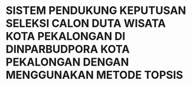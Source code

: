 # SISTEM PENDUKUNG KEPUTUSAN SELEKSI CALON DUTA WISATA KOTA PEKALONGAN DI DINPARBUDPORA KOTA PEKALONGAN DENGAN MENGGUNAKAN METODE TOPSIS